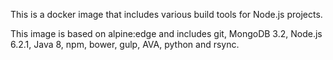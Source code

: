 This is a docker image that includes various build tools for Node.js projects.

This image is based on alpine:edge and includes git, MongoDB 3.2, Node.js 6.2.1, Java 8, npm, bower, gulp, AVA, python and rsync.
